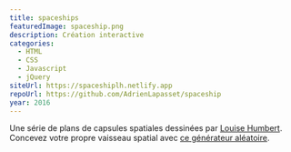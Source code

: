 ```yaml
---
title: spaceships
featuredImage: spaceship.png
description: Création interactive
categories:
  - HTML
  - CSS
  - Javascript
  - jQuery
siteUrl: https://spaceshiplh.netlify.app
repoUrl: https://github.com/AdrienLapasset/spaceship
year: 2016
---
```

Une série de plans de capsules spatiales dessinées par <a target="_blank" rel="noopener noreferrer" href="https://www.instagram.com/louisehumbert/">Louise Humbert</a>. 
Concevez votre propre vaisseau spatial avec <a target="_blank" rel="noopener noreferrer" href="https://spaceshiplh.netlify.app/generator.html">ce générateur aléatoire</a>.
